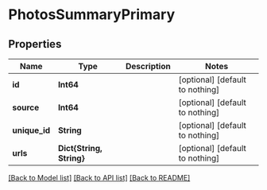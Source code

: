 # PhotosSummaryPrimary


## Properties
Name | Type | Description | Notes
------------ | ------------- | ------------- | -------------
**id** | **Int64** |  | [optional] [default to nothing]
**source** | **Int64** |  | [optional] [default to nothing]
**unique_id** | **String** |  | [optional] [default to nothing]
**urls** | **Dict{String, String}** |  | [optional] [default to nothing]


[[Back to Model list]](./README.md#models) [[Back to API list]](./README.md#api-endpoints) [[Back to README]](./README.md)


